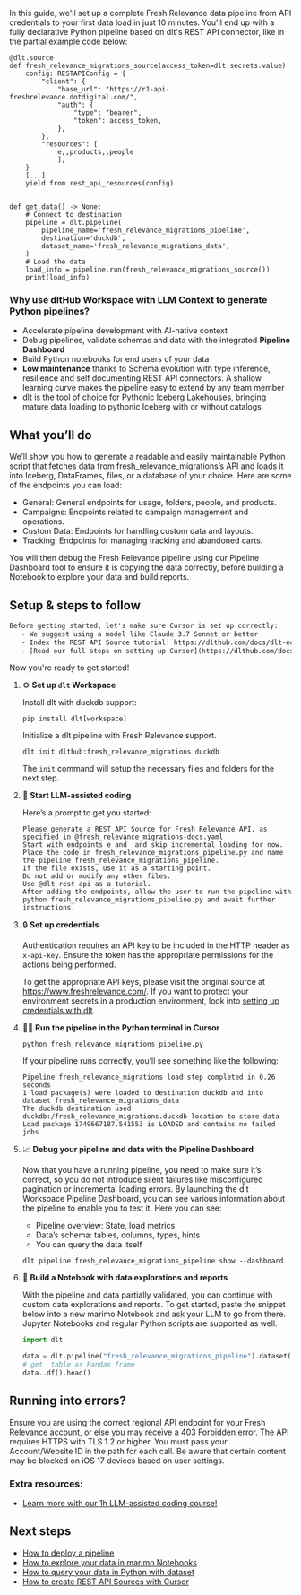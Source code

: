 In this guide, we'll set up a complete Fresh Relevance data pipeline from API credentials to your first data load in just 10 minutes. You'll end up with a fully declarative Python pipeline based on dlt's REST API connector, like in the partial example code below:

```python-outcome
@dlt.source
def fresh_relevance_migrations_source(access_token=dlt.secrets.value):
    config: RESTAPIConfig = {
        "client": {
            "base_url": "https://r1-api-freshrelevance.dotdigital.com/",
            "auth": {
                "type": "bearer",
                "token": access_token,
            },
        },
        "resources": [
            e,,products,,people
            ],
    }
    [...]
    yield from rest_api_resources(config)


def get_data() -> None:
    # Connect to destination
    pipeline = dlt.pipeline(
        pipeline_name='fresh_relevance_migrations_pipeline',
        destination='duckdb',
        dataset_name='fresh_relevance_migrations_data', 
    )
    # Load the data
    load_info = pipeline.run(fresh_relevance_migrations_source())
    print(load_info) 
```

### Why use dltHub Workspace with LLM Context to generate Python pipelines?

- Accelerate pipeline development with AI-native context
- Debug pipelines, validate schemas and data with the integrated **Pipeline Dashboard**
- Build Python notebooks for end users of your data
- **Low maintenance** thanks to Schema evolution with type inference, resilience and self documenting REST API connectors. A shallow learning curve makes the pipeline easy to extend by any team member
- dlt is the tool of choice for Pythonic Iceberg Lakehouses, bringing mature data loading to pythonic Iceberg with or without catalogs

## What you’ll do

We’ll show you how to generate a readable and easily maintainable Python script that fetches data from fresh_relevance_migrations’s API and loads it into Iceberg, DataFrames, files, or a database of your choice. Here are some of the endpoints you can load:

- General: General endpoints for usage, folders, people, and products.
- Campaigns: Endpoints related to campaign management and operations.
- Custom Data: Endpoints for handling custom data and layouts.
- Tracking: Endpoints for managing tracking and abandoned carts.

You will then debug the Fresh Relevance pipeline using our Pipeline Dashboard tool to ensure it is copying the data correctly, before building a Notebook to explore your data and build reports.

## Setup & steps to follow

```default
Before getting started, let's make sure Cursor is set up correctly:
   - We suggest using a model like Claude 3.7 Sonnet or better
   - Index the REST API Source tutorial: https://dlthub.com/docs/dlt-ecosystem/verified-sources/rest_api/ and add it to context as **@dlt rest api**
   - [Read our full steps on setting up Cursor](https://dlthub.com/docs/dlt-ecosystem/llm-tooling/cursor-restapi#23-configuring-cursor-with-documentation)
```

Now you're ready to get started!

1. ⚙️ **Set up `dlt` Workspace**
    
    Install dlt with duckdb support:
    ```shell
    pip install dlt[workspace]
    ```

    Initialize a dlt pipeline with Fresh Relevance support.
    ```shell
    dlt init dlthub:fresh_relevance_migrations duckdb
    ```

    The `init` command will setup the necessary files and folders for the next step.
    
2. 🤠 **Start LLM-assisted coding**
    
    Here’s a prompt to get you started:
    
    ```prompt
    Please generate a REST API Source for Fresh Relevance API, as specified in @fresh_relevance_migrations-docs.yaml 
    Start with endpoints e and  and skip incremental loading for now. 
    Place the code in fresh_relevance_migrations_pipeline.py and name the pipeline fresh_relevance_migrations_pipeline. 
    If the file exists, use it as a starting point. 
    Do not add or modify any other files. 
    Use @dlt rest api as a tutorial. 
    After adding the endpoints, allow the user to run the pipeline with python fresh_relevance_migrations_pipeline.py and await further instructions.
    ```

    
3. 🔒 **Set up credentials** 
    
    Authentication requires an API key to be included in the HTTP header as `x-api-key`. Ensure the token has the appropriate permissions for the actions being performed.
    
    To get the appropriate API keys, please visit the original source at https://www.freshrelevance.com/.
    If you want to protect your environment secrets in a production environment, look into [setting up credentials with dlt](https://dlthub.com/docs/walkthroughs/add_credentials).
    
4. 🏃‍♀️ **Run the pipeline in the Python terminal in Cursor**
    
    ```shell
    python fresh_relevance_migrations_pipeline.py
    ```
    
    If your pipeline runs correctly, you’ll see something like the following:
    
    ```shell
    Pipeline fresh_relevance_migrations load step completed in 0.26 seconds
    1 load package(s) were loaded to destination duckdb and into dataset fresh_relevance_migrations_data
    The duckdb destination used duckdb:/fresh_relevance_migrations.duckdb location to store data
    Load package 1749667187.541553 is LOADED and contains no failed jobs
    ```
    
5. 📈 **Debug your pipeline and data with the Pipeline Dashboard**

    Now that you have a running pipeline, you need to make sure it’s correct, so you do not introduce silent failures like misconfigured pagination or incremental loading errors. By launching the dlt Workspace Pipeline Dashboard, you can see various information about the pipeline to enable you to test it. Here you can see:
    - Pipeline overview: State, load metrics
    - Data’s schema: tables, columns, types, hints
    - You can query the data itself
    
    ```shell
    dlt pipeline fresh_relevance_migrations_pipeline show --dashboard
    ```
    
6. 🐍 **Build a Notebook with data explorations and reports**

    With the pipeline and data partially validated, you can continue with custom data explorations and reports. To get started, paste the snippet below into a new marimo Notebook and ask your LLM to go from there. Jupyter Notebooks and regular Python scripts are supported as well.

    
    ```python
    import dlt

   data = dlt.pipeline("fresh_relevance_migrations_pipeline").dataset()
   # get  table as Pandas frame
   data..df().head()
    ```

## Running into errors?

Ensure you are using the correct regional API endpoint for your Fresh Relevance account, or else you may receive a 403 Forbidden error. The API requires HTTPS with TLS 1.2 or higher. You must pass your Account/Website ID in the path for each call. Be aware that certain content may be blocked on iOS 17 devices based on user settings.

### Extra resources:

- [Learn more with our 1h LLM-assisted coding course!](https://www.youtube.com/watch?v=GGid70rnJuM)

## Next steps

- [How to deploy a pipeline](https://dlthub.com/docs/walkthroughs/deploy-a-pipeline)
- [How to explore your data in marimo Notebooks](https://dlthub.com/docs/general-usage/dataset-access/marimo)
- [How to query your data in Python with dataset](https://dlthub.com/docs/general-usage/dataset-access/dataset)
- [How to create REST API Sources with Cursor](https://dlthub.com/docs/dlt-ecosystem/llm-tooling/cursor-restapi)